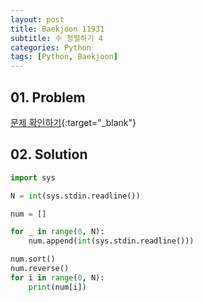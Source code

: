 ```yaml
---
layout: post
title: Baekjoon 11931
subtitle: 수 정렬하기 4
categories: Python
tags: [Python, Baekjoon]
---
```


## 01. Problem

[문제 확인하기](https://www.acmicpc.net/problem/11931){:target="_blank"}

## 02. Solution

```Python
import sys

N = int(sys.stdin.readline())

num = []

for _ in range(0, N):
    num.append(int(sys.stdin.readline()))

num.sort()
num.reverse()
for i in range(0, N):
    print(num[i])
```
